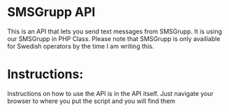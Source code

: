 SMSGrupp API
================
This is an API that lets you send text messages from SMSGrupp. It is using our SMSGrupp in PHP Class.
Please note that SMSGrupp is only availiable for Swedish operators by the time I am writing this.

Instructions:
================
Instructions on how to use the API is in the API itself. Just navigate your browser to where you put the script and you will find them